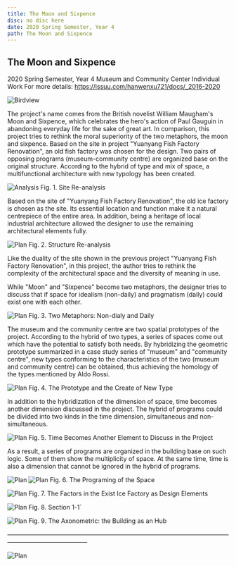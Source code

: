 ```yaml
---
title: The Moon and Sixpence
disc: no disc here
date: 2020 Spring Semester, Year 4
path: The Moon and Sixpence
---
```

<special>
</special>

## The Moon and Sixpence

2020 Spring Semester, Year 4
Museum and Community Center
Individual Work
For more details: https://issuu.com/hanwenxu721/docs/_2016-2020


![Birdview](../images/articles/design_07/0.jpg)


The project's name comes from the British novelist William Maugham's Moon and Sixpence, which celebrates the hero's action of Paul Gauguin in abandoning everyday life for the sake of great art. In comparison, this project tries to rethink the moral superiority of the two metaphors, the moon and sixpence. Based on the site in project "Yuanyang Fish Factory Renovation", an old fish factory was chosen for the design. Two pairs of opposing programs (museum-community centre) are organized base on the original structure. According to the hybrid of type and mix of space, a multifunctional architecture with new typology has been created.


![Analysis](../images/articles/design_07/1.jpg)
Fig. 1. Site Re-analysis

Based on the site of "Yuanyang Fish Factory Renovation", the old ice factory is chosen as the site. Its essential location and function make it a natural centrepiece of the entire area. In addition, being a heritage of local industrial architecture allowed the designer to use the remaining architectural elements fully.

![Plan](../images/articles/design_07/2.jpg)
Fig. 2. Structure Re-analysis


Like the duality of the site shown in the previous project "Yuanyang Fish Factory Renovation", in this project, the author tries to rethink the complexity of the architectural space and the diversity of meaning in use.

While "Moon" and "Sixpence" become two metaphors, the designer tries to discuss that if space for idealism (non-daily) and pragmatism (daily) could exist one with each other.

![Plan](../images/articles/design_07/3.jpg)
Fig. 3. Two Metaphors: Non-dialy and Daily


The museum and the community centre are two spatial prototypes of the project. According to the hybrid of two types, a series of spaces come out which have the potential to satisfy both needs. By hybridizing the geometric prototype summarized in a case study series of "museum" and "community centre", new types conforming to the characteristics of the two (museum and community centre) can be obtained, thus achieving the homology of the types mentioned by Aldo Rossi.

![Plan](../images/articles/design_07/4.jpg)
Fig. 4. The Prototype and the Create of New Type

In addition to the hybridization of the dimension of space, time becomes another dimension discussed in the project. The hybrid of programs could be divided into two kinds in the time dimension, simultaneous and non-simultaneous.

![Plan](../images/articles/design_07/5.jpg)
Fig. 5. Time Becomes Another Element to Discuss in the Project


As a result, a series of programs are organized in the building base on such logic. Some of them show the multiplicity of space. At the same time, time is also a dimension that cannot be ignored in the hybrid of programs.

![Plan](../images/articles/design_07/6.jpg)
![Plan](../images/articles/design_07/7.jpg)
Fig. 6. The Programing of the Space


![Plan](../images/articles/design_07/8.jpg)
Fig. 7. The Factors in the Exist Ice Factory as Design Elements


![Plan](../images/articles/design_07/9.jpg)
Fig. 8. Section 1-1`


![Plan](../images/articles/design_07/10.jpg)
Fig. 9. The Axonometric: the Building as an Hub

—————————————————————————————————————————————————

![Plan](../images/articles/design_07/11.jpg)